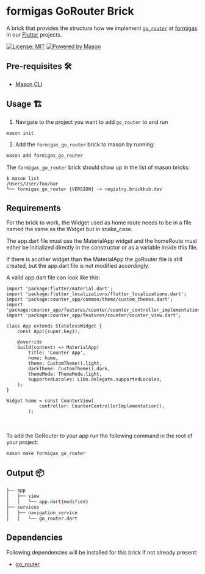 # formigas GoRouter Brick

A brick that provides the structure how we implement [`go_router`][go_router_link] at [formigas][formigas_link] in our [Flutter][flutter_link] projects.

[![License: MIT][license_badge]][license_link]
[![Powered by Mason][mason_badge]][mason_link]

## Pre-requisites 🛠️

- [Mason CLI][mason_cli_link]

## Usage 🏗️

1. Navigate to the project you want to add `go_router` to and run
```sh
mason init
```
2. Add the `formigas_go_router` brick to mason by running:
```sh
mason add formigas_go_router
```
The `formigas_go_router` brick should show up in the list of mason bricks:

```
$ mason list
/Users/User/foo/bar
└── formigas_go_router {VERSION} -> registry.brickhub.dev
```
## Requirements

For the brick to work, the Widget used as home route needs to be in a file named the same as the Widget but in snake_case.

The app.dart file must use the MaterialApp widget and the homeRoute must either be initialized directly in the constructor or as a variable inside this file.

If there is another widget than the MaterialApp the goRouter file is still created, but the app.dart file is not modified accordingly.

A valid app.dart file can look like this:
```
import 'package:flutter/material.dart';
import 'package:flutter_localizations/flutter_localizations.dart';
import 'package:counter_app/common/theme/custom_themes.dart';
import 'package:counter_app/features/counter/counter_controller_implementation.dart';
import 'package:counter_app/features/counter/counter_view.dart';

class App extends StatelessWidget {
    const App({super.key});

    @override
    build(context) => MaterialApp(
        title: 'Counter App',
        home: home,
        theme: CustomTheme().light,
        darkTheme: CustomTheme().dark,
        themeMode: ThemeMode.light,
        supportedLocales: L10n.delegate.supportedLocales,
    );
}

Widget home = const CounterView(
            controller: CounterControllerImplementation(),
        );
```
<br />
<br />
To add the GoRouter to your app run the following command in the root of your project:

```sh
mason make formigas_go_router
```
## Output 📦

```sh
├── app 
│   ├── view
│   │   └── app.dart(modified)
├── services
│   ├── navigation_service
│   │   └── go_router.dart
```
## Dependencies
Following dependencies will be installed for this brick if not already present:

* [go_router][go_router_link]

[license_badge]: https://img.shields.io/badge/license-MIT-blue.svg
[license_link]: https://opensource.org/licenses/MIT
[formigas_link]: https://formigas.io
[mason_link]: https://github.com/felangel/mason
[mason_cli_link]: https://github.com/felangel/mason/tree/master/packages/mason_cli
[mason_badge]: https://img.shields.io/endpoint?url=https%3A%2F%2Ftinyurl.com%2Fmason-badge
[flutter_link]:https://flutter.dev/
[go_router_link]:https://pub.dev/packages/go_router
